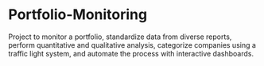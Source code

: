# Portfolio-Monitoring
Project to monitor a portfolio, standardize data from diverse reports, perform quantitative and qualitative analysis, categorize companies using a traffic light system, and automate the process with interactive dashboards.
